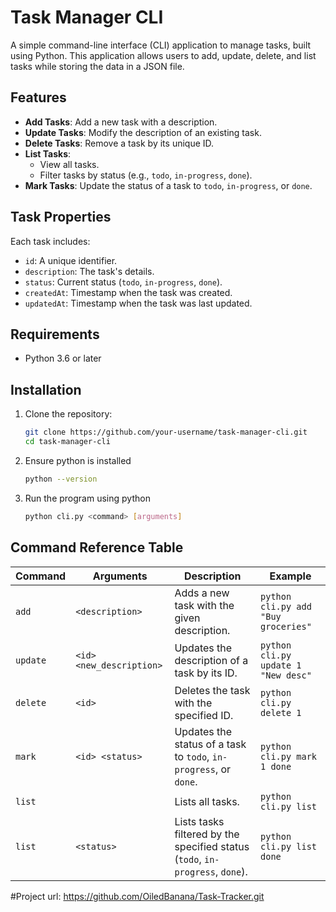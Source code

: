 # Task Manager CLI

A simple command-line interface (CLI) application to manage tasks, built using Python. This application allows users to add, update, delete, and list tasks while storing the data in a JSON file.

## Features

- **Add Tasks**: Add a new task with a description.
- **Update Tasks**: Modify the description of an existing task.
- **Delete Tasks**: Remove a task by its unique ID.
- **List Tasks**:
  - View all tasks.
  - Filter tasks by status (e.g., `todo`, `in-progress`, `done`).
- **Mark Tasks**: Update the status of a task to `todo`, `in-progress`, or `done`.

## Task Properties

Each task includes:
- `id`: A unique identifier.
- `description`: The task's details.
- `status`: Current status (`todo`, `in-progress`, `done`).
- `createdAt`: Timestamp when the task was created.
- `updatedAt`: Timestamp when the task was last updated.

## Requirements

- Python 3.6 or later

## Installation

1. Clone the repository:
   ```bash
   git clone https://github.com/your-username/task-manager-cli.git
   cd task-manager-cli
2. Ensure python is installed
    ```bash
    python --version
3. Run the program using python
   ```bash
   python cli.py <command> [arguments]
   
## Command Reference Table

| Command      | Arguments                            | Description                                                                 | Example                                |
|--------------|--------------------------------------|-----------------------------------------------------------------------------|----------------------------------------|
| `add`        | `<description>`                     | Adds a new task with the given description.                                | `python cli.py add "Buy groceries"`   |
| `update`     | `<id> <new_description>`            | Updates the description of a task by its ID.                               | `python cli.py update 1 "New desc"`   |
| `delete`     | `<id>`                              | Deletes the task with the specified ID.                                    | `python cli.py delete 1`              |
| `mark`       | `<id> <status>`                     | Updates the status of a task to `todo`, `in-progress`, or `done`.           | `python cli.py mark 1 done`           |
| `list`       |                                      | Lists all tasks.                                                           | `python cli.py list`                  |
| `list`       | `<status>`                          | Lists tasks filtered by the specified status (`todo`, `in-progress`, `done`).| `python cli.py list done`             |


#Project url: https://github.com/OiledBanana/Task-Tracker.git
